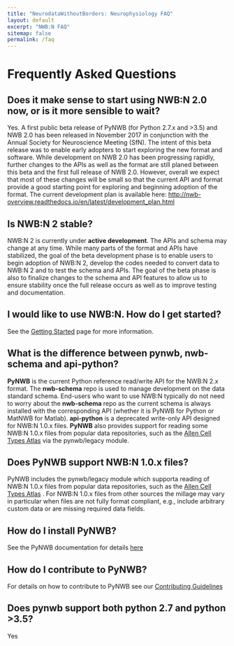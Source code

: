 ```yaml
---
title: "NeurodataWithoutBorders: Neurophysiology FAQ"
layout: default
excerpt: "NWB:N FAQ"
sitemap: false
permalink: /faq
---
```



# Frequently Asked Questions

## Does it make sense to start using NWB:N 2.0 now, or is it more sensible to wait?

Yes. A first public beta release of PyNWB (for Python 2.7.x and >3.5) and NWB 2.0 has been released in
November 2017 in conjunction with the Annual Society for Neuroscience Meeting (SfN). The intent of this beta
release was to enable early adopters to start exploring the new format and software. While development on NWB 2.0 has
been progressing rapidly, further changes to the APIs as well as the format are still planed between this beta
and the first full release of NWB 2.0. However, overall we expect that most of these changes will be small so that
the current API and format provide a good starting point for exploring and beginning adoption of the format.
The current development plan is available here: http://nwb-overview.readthedocs.io/en/latest/development_plan.html

## Is NWB:N 2 stable?

NWB:N 2 is currently under **active development**. The APIs and schema may change at any time. While many parts of the
format and APIs have stabilized, the goal of the beta development phase is to enable users to begin adoption of
NWB:N 2, develop the codes needed to convert data to NWB:N 2 and to test the schema and APIs. The goal of the beta phase is also
to finalize changes to the schema and API features to allow us to ensure stability once the full release occurs
as well as to improve testing and documentation.

## I would like to use NWB:N. How do I get started?

See the <a href="{{ site.url }}{{ site.baseurl }}/gettingstarted">Getting Started</a> page for more information.

## What is the difference between pynwb, nwb-schema and api-python?

**PyNWB** is the current Python reference read/write API for the NWB:N 2.x format.
The **nwb-schema** repo is used to manage development on the data standard schema. End-users
who want to use NWB:N typically do not need to worry about the **nwb-schema** repo
as the current schema is always installed with the corresponding API (whether it
is PyNWB for Python or MatNWB for Matlab). **api-python** is a deprecated write-only
API designed for NWB:N 1.0.x files. **PyNWB** also provides support for reading some
NWB:N 1.0.x files from popular data repositories, such as the
[Allen Cell Types Atlas](http://celltypes.brain-map.org/) via the
pynwb/legacy module.

## Does PyNWB support NWB:N 1.0.x files?

PyNWB includes the pynwb/legacy module
which supporta reading of NWB:N 1.0.x files from popular data repositories, such as the
[Allen Cell Types Atlas](http://celltypes.brain-map.org/) . For NWB:N 1.0.x files from other sources
the millage may vary in particular when files are not fully format compliant, e.g., include
arbitrary custom data or are missing required data fields.

## How do I install PyNWB?

See the PyNWB documentation for details
<a href="http://pynwb.readthedocs.io/en/latest/getting_started.html#installation" target="_blank">here</a>

## How do I contribute to PyNWB?

For details on how to contribute to PyNWB see our
<a href="{{ site.url }}{{ site.baseurl }}/contributing">Contributing Guidelines</a>

## Does pynwb support both python 2.7 and python >3.5?

Yes



